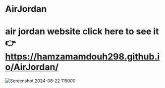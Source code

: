 # AirJordan
# air jordan website click here to see it 👉https://hamzamamdouh298.github.io/AirJordan/
![Screenshot 2024-08-22 115000](https://github.com/user-attachments/assets/eccb6f9d-68de-4d49-8e52-0b6398added3)

